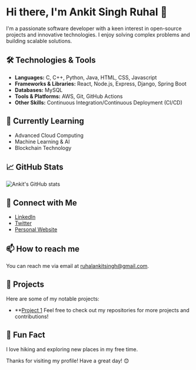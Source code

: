 # Hi there, I'm Ankit Singh Ruhal 👋

I'm a passionate software developer with a keen interest in open-source projects and innovative technologies. I enjoy solving complex problems and building scalable solutions.

## 🛠️ Technologies & Tools

- **Languages:** C, C++, Python, Java, HTML, CSS, Javascript
- **Frameworks & Libraries:** React, Node.js, Express, Django, Spring Boot
- **Databases:** MySQL
- **Tools & Platforms:** AWS, Git, GitHub Actions
- **Other Skills:** Continuous Integration/Continuous Deployment (CI/CD)

## 🌱 Currently Learning

- Advanced Cloud Computing
- Machine Learning & AI
- Blockchain Technology

## 📈 GitHub Stats

![Ankit's GitHub stats](https://github-readme-stats.vercel.app/api?username=ankitsinghruhal&show_icons=true&theme=radical)

## 🔗 Connect with Me

- [LinkedIn](https://www.linkedin.com/in/ankitsinghruhal/)
- [Twitter](https://twitter.com/ankitsinghruhal)
- [Personal Website](https://ankitsinghruhal.github.io)

## 📫 How to reach me

You can reach me via email at ruhalankitsingh@gmail.com.

## 🔭 Projects

Here are some of my notable projects:

- **[Project 1](https://github.com/ankitsinghruhal/)
Feel free to check out my repositories for more projects and contributions!

## 🤔 Fun Fact

I love hiking and exploring new places in my free time.

Thanks for visiting my profile! Have a great day! 😊
